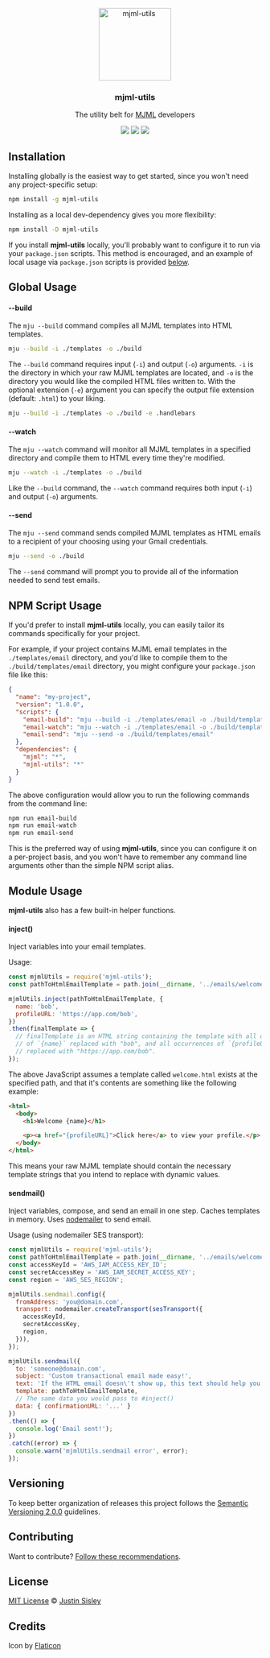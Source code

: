 <p align="center">
  <img alt="mjml-utils" src="https://image.flaticon.com/icons/svg/134/134963.svg" width="144">
</p>

<h3 align="center">
  mjml-utils
</h3>

<p align="center">
  The utility belt for <a href="https://mjml.io/">MJML</a> developers
</p>

<p align="center">
  <a href="https://www.npmjs.com/package/mjml-utils"><img src="https://img.shields.io/npm/v/mjml-utils.svg?style=flat-square"></a>
  <a href="https://www.npmjs.com/package/mjml-utils"><img src="https://img.shields.io/npm/dm/mjml-utils.svg?style=flat-square"></a>
  <a href="https://github.com/justinsisley/mjml-utils/blob/master/LICENSE.md"><img src="https://img.shields.io/badge/licence-MIT-blue.svg"></a>
</p>

## Installation

Installing globally is the easiest way to get started, since you won't need any project-specific setup:

```bash
npm install -g mjml-utils
```

Installing as a local dev-dependency gives you more flexibility:

```bash
npm install -D mjml-utils
```

If you install __mjml-utils__ locally, you'll probably want to configure it to run via your `package.json` scripts. This method is encouraged, and an example of local usage via `package.json` scripts is provided [below](#npm-script-usage).

## Global Usage

#### --build

The `mju --build` command compiles all MJML templates into HTML templates.

```bash
mju --build -i ./templates -o ./build
```

The `--build` command requires input (`-i`) and output (`-o`) arguments. `-i` is the directory in which your raw MJML templates are located, and `-o` is the directory you would like the compiled HTML files written to.
With the optional extension (`-e`) argument you can specify the output file extension (default: `.html`) to your liking.

```bash
mju --build -i ./templates -o ./build -e .handlebars
```

#### --watch

The `mju --watch` command will monitor all MJML templates in a specified directory and compile them to HTML every time they're modified.

```bash
mju --watch -i ./templates -o ./build
```

Like the `--build` command, the `--watch` command requires both input (`-i`) and output (`-o`) arguments.

#### --send

The `mju --send` command sends compiled MJML templates as HTML emails to a recipient of your choosing using your Gmail credentials.

```bash
mju --send -o ./build
```

The `--send` command will prompt you to provide all of the information needed to send test emails.

## NPM Script Usage

If you'd prefer to install __mjml-utils__ locally, you can easily tailor its commands specifically for your project.

For example, if your project contains MJML email templates in the `./templates/email` directory, and you'd like to compile them to the `./build/templates/email` directory, you might configure your `package.json` file like this:

```json
{
  "name": "my-project",
  "version": "1.0.0",
  "scripts": {
    "email-build": "mju --build -i ./templates/email -o ./build/templates/email",
    "email-watch": "mju --watch -i ./templates/email -o ./build/templates/email",
    "email-send": "mju --send -o ./build/templates/email"
  },
  "dependencies": {
    "mjml": "*",
    "mjml-utils": "*"
  }
}
```

The above configuration would allow you to run the following commands from the command line:

```bash
npm run email-build
npm run email-watch
npm run email-send
```

This is the preferred way of using __mjml-utils__, since you can configure it on a per-project basis, and you won't have to remember any command line arguments other than the simple NPM script alias.

## Module Usage

__mjml-utils__ also has a few built-in helper functions.

#### inject()

Inject variables into your email templates.

Usage:

```javascript
const mjmlUtils = require('mjml-utils');
const pathToHtmlEmailTemplate = path.join(__dirname, '../emails/welcome.html');

mjmlUtils.inject(pathToHtmlEmailTemplate, {
  name: 'bob',
  profileURL: 'https://app.com/bob',
})
.then(finalTemplate => {
  // finalTemplate is an HTML string containing the template with all occurrences
  // of `{name}` replaced with "bob", and all occurrences of `{profileURL}`
  // replaced with "https://app.com/bob".
});
```

The above JavaScript assumes a template called `welcome.html` exists at the specified path, and that it's contents are something like the following example:

```html
<html>
  <body>
    <h1>Welcome {name}</h1>

    <p><a href="{profileURL}">Click here</a> to view your profile.</p>
  </body>
</html>
```

This means your raw MJML template should contain the necessary template strings that you intend to replace with dynamic values.

#### sendmail()

Inject variables, compose, and send an email in one step. Caches templates in memory. Uses [nodemailer](https://github.com/nodemailer/nodemailer) to send email.

Usage (using nodemailer SES transport):

```javascript
const mjmlUtils = require('mjml-utils');
const pathToHtmlEmailTemplate = path.join(__dirname, '../emails/welcome.html');
const accessKeyId = 'AWS_IAM_ACCESS_KEY_ID';
const secretAccessKey = 'AWS_IAM_SECRET_ACCESS_KEY';
const region = 'AWS_SES_REGION';

mjmlUtils.sendmail.config({
  fromAddress: 'you@domain.com',
  transport: nodemailer.createTransport(sesTransport({
    accessKeyId,
    secretAccessKey,
    region,
  })),
});

mjmlUtils.sendmail({
  to: 'someone@domain.com',
  subject: 'Custom transactional email made easy!',
  text: 'If the HTML email doesn\'t show up, this text should help you out.',
  template: pathToHtmlEmailTemplate,
  // The same data you would pass to #inject()
  data: { confirmationURL: '...' }
})
.then(() => {
  console.log('Email sent!');
})
.catch((error) => {
  console.warn('mjmlUtils.sendmail error', error);
});
```

## Versioning

To keep better organization of releases this project follows the [Semantic Versioning 2.0.0](http://semver.org/) guidelines.

## Contributing
Want to contribute? [Follow these recommendations](https://github.com/justinsisley/mjml-utils/blob/master/CONTRIBUTING.md).

## License
[MIT License](https://github.com/justinsisley/mjml-utils/blob/master/LICENSE.md) © [Justin Sisley](http://justinsisley.com/)

## Credits
Icon by [Flaticon](http://www.flaticon.com/)
